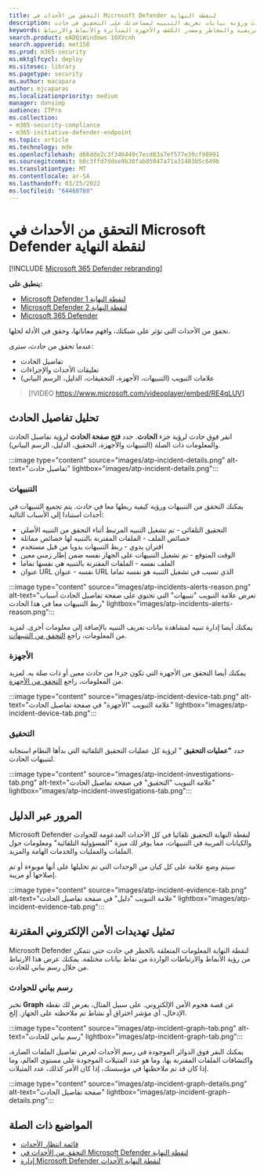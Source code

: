 ```yaml
---
title: التحقق من الأحداث في Microsoft Defender لنقطة النهاية
description: الاطلاع على التنبيهات المقترنة وإدارة الحادث ورؤية بيانات تعريف التنبيه لمساعدتك على التحقيق في حادث
keywords: التحقيق والحادث والتنبيهات والبيانات التعريفية والمخاطر ومصدر الكشف والأجهزة المتأثرة والأنماط والارتباط
search.product: eADQiWindows 10XVcnh
search.appverid: met150
ms.prod: m365-security
ms.mktglfcycl: deploy
ms.sitesec: library
ms.pagetype: security
ms.author: macapara
author: mjcaparas
ms.localizationpriority: medium
manager: dansimp
audience: ITPro
ms.collection:
- m365-security-compliance
- m365-initiative-defender-endpoint
ms.topic: article
ms.technology: mde
ms.openlocfilehash: d66dde2c3f346449c7ecd03a7ef577e39cf98991
ms.sourcegitcommit: b0c3ffd7ddee9b30fab85047a71a31483b5c649b
ms.translationtype: MT
ms.contentlocale: ar-SA
ms.lasthandoff: 03/25/2022
ms.locfileid: "64468788"
---
```

# <a name="investigate-incidents-in-microsoft-defender-for-endpoint"></a>التحقق من الأحداث في Microsoft Defender لنقطة النهاية

[!INCLUDE [Microsoft 365 Defender rebranding](../../includes/microsoft-defender.md)]

**ينطبق على:**
- [Microsoft Defender لنقطة النهاية 1](https://go.microsoft.com/fwlink/p/?linkid=2154037)
- [Microsoft Defender لنقطة النهاية 2](https://go.microsoft.com/fwlink/p/?linkid=2154037)
- [Microsoft 365 Defender](https://go.microsoft.com/fwlink/?linkid=2118804)


تحقق من الأحداث التي تؤثر على شبكتك، وافهم معاناتها، وحقق في الأدلة لحلها.

عندما تحقق من حادث، سترى:

- تفاصيل الحادث
- تعليقات الأحداث والإجراءات
- علامات التبويب (التنبيهات، الأجهزة، التحقيقات، الدليل، الرسم البياني)

> [!VIDEO https://www.microsoft.com/videoplayer/embed/RE4qLUV]

## <a name="analyze-incident-details"></a>تحليل تفاصيل الحادث

انقر فوق حادث لرؤية جزء **الحادث**. حدد **فتح صفحة الحادث** لرؤية تفاصيل الحادث والمعلومات ذات الصلة (التنبيهات والأجهزة، التحقيق، الدليل، الرسم البياني).

:::image type="content" source="images/atp-incident-details.png" alt-text="تفاصيل حادث" lightbox="images/atp-incident-details.png":::

### <a name="alerts"></a>التنبيهات

يمكنك التحقق من التنبيهات ورؤية كيفية ربطها معا في حادث. يتم تجميع التنبيهات في أحداث استنادا إلى الأسباب التالية:

- التحقيق التلقائي - تم تشغيل التنبيه المرتبط أثناء التحقق من التنبيه الأصلي
- خصائص الملف - الملفات المقترنة بالتنبيه لها خصائص مماثلة
- اقتران يدوي - ربط التنبيهات يدويا من قبل مستخدم
- الوقت المتوقع - تم تشغيل التنبيهات على الجهاز نفسه ضمن إطار زمني معين
- الملف نفسه - الملفات المقترنة بالتنبيه هي نفسها تماما
- عنوان URL نفسه - عنوان URL الذي تسبب في تشغيل التنبيه هو نفسه تماما

:::image type="content" source="images/atp-incidents-alerts-reason.png" alt-text="تعرض علامة التبويب &quot;تنبيهات&quot; التي تحتوي على صفحة تفاصيل الحادث أسباب ربط التنبيهات معا في هذا الحادث" lightbox="images/atp-incidents-alerts-reason.png":::

يمكنك أيضا إدارة تنبيه لمشاهدة بيانات تعريف التنبيه بالإضافة إلى معلومات أخرى. لمزيد من المعلومات، راجع [التحقق من التنبيهات](investigate-alerts.md).

### <a name="devices"></a>الأجهزة

يمكنك أيضا التحقق من الأجهزة التي تكون جزءا من حادث معين أو ذات صلة به. لمزيد من المعلومات، راجع [التحقق من الأجهزة](investigate-machines.md).

:::image type="content" source="images/atp-incident-device-tab.png" alt-text="علامة التبويب &quot;الأجهزة&quot; في صفحة تفاصيل الحادث" lightbox="images/atp-incident-device-tab.png":::

### <a name="investigations"></a>التحقيق

حدد **"عمليات التحقيق** " لرؤية كل عمليات التحقيق التلقائية التي بدأها النظام استجابة لتنبيهات الحادث.

:::image type="content" source="images/atp-incident-investigations-tab.png" alt-text="علامة التبويب &quot;التحقيق&quot; في صفحة تفاصيل الحادث" lightbox="images/atp-incident-investigations-tab.png":::

## <a name="going-through-the-evidence"></a>المرور عبر الدليل

Microsoft Defender لنقطة النهاية التحقيق تلقائيا في كل الأحداث المدعومة للحوادث والكيانات المريبة في التنبيهات، مما يوفر لك ميزة "المسؤولية التلقائية" ومعلومات حول الملفات والعمليات والخدمات الهامة والمزيد.

سيتم وضع علامة على كل كيان من الوحدات التي تم تحليلها على أنها موبوءة أو تم إصلاحها أو مريبة.

:::image type="content" source="images/atp-incident-evidence-tab.png" alt-text="علامة التبويب &quot;دليل&quot; في صفحة تفاصيل الحادث" lightbox="images/atp-incident-evidence-tab.png":::

## <a name="visualizing-associated-cybersecurity-threats"></a>تمثيل تهديدات الأمن الإلكتروني المقترنة

Microsoft Defender لنقطة النهاية المعلومات المتعلقة بالخطر في حادث حتى تتمكن من رؤية الأنماط والارتباطات الواردة من نقاط بيانات مختلفة. يمكنك عرض هذا الارتباط من خلال رسم بياني للحادث.

### <a name="incident-graph"></a>رسم بياني للحوادث

تخبر **Graph** عن قصة هجوم الأمن الإلكتروني. على سبيل المثال، يعرض لك نقطة الإدخال، أي مؤشر اختراق أو نشاط تم ملاحظته على الجهاز. إلخ.

:::image type="content" source="images/atp-incident-graph-tab.png" alt-text="رسم بياني للحادث" lightbox="images/atp-incident-graph-tab.png":::

يمكنك النقر فوق الدوائر الموجودة في رسم الأحداث لعرض تفاصيل الملفات الضارة، واكتشافات الملفات المقترنة بها، وما هو عدد المثيلات الموجودة على مستوى العالم، وما إذا كان قد تم ملاحظتها في مؤسستك، إذا كان الأمر كذلك، عدد المثيلات.

:::image type="content" source="images/atp-incident-graph-details.png" alt-text="صفحة تفاصيل الحادث" lightbox="images/atp-incident-graph-details.png":::

## <a name="related-topics"></a>المواضيع ذات الصلة

- [قائمة انتظار الأحداث](/microsoft-365/security/defender-endpoint/view-incidents-queue)
- [التحقق من الأحداث في Microsoft Defender لنقطة النهاية](/microsoft-365/security/defender-endpoint/investigate-incidents)
- [إدارة Microsoft Defender لنقطة النهاية الأحداث](/microsoft-365/security/defender-endpoint/manage-incidents)
